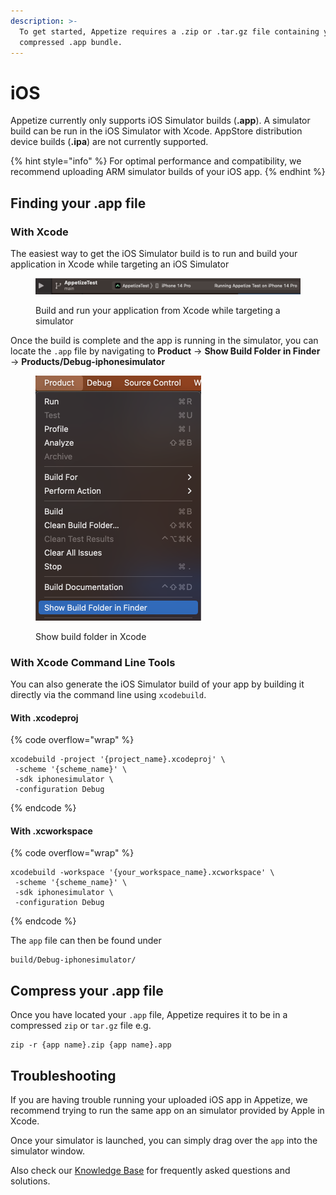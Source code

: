 ```yaml
---
description: >-
  To get started, Appetize requires a .zip or .tar.gz file containing your
  compressed .app bundle.
---
```


# iOS

Appetize currently only supports iOS Simulator builds (**.app**). A simulator build can be run in the iOS Simulator with Xcode. AppStore distribution device builds (**.ipa**) are not currently supported.

{% hint style="info" %}
For optimal performance and compatibility, we recommend uploading ARM simulator builds of your iOS app.&#x20;
{% endhint %}

## Finding your .app file

### With Xcode

The easiest way to get the iOS Simulator build is to run and build your application in Xcode while targeting an iOS Simulator

<figure><img src="../../../.gitbook/assets/Screenshot 2023-04-28 at 15.42.41.png" alt=""><figcaption><p>Build and run your application from Xcode while targeting a simulator</p></figcaption></figure>

Once the build is complete and the app is running in the simulator, you can locate the `.app` file by navigating to **Product** -> **Show Build Folder in Finder** -> **Products/Debug-iphonesimulator**

<figure><img src="../../../.gitbook/assets/Screenshot 2023-04-28 at 15.45.53.png" alt="" width="265"><figcaption><p>Show build folder in Xcode</p></figcaption></figure>

### With Xcode Command Line Tools

You can also generate the iOS Simulator build of your app by building it directly via the command line using `xcodebuild`.

#### With .xcodeproj

{% code overflow="wrap" %}
```
xcodebuild -project '{project_name}.xcodeproj' \
 -scheme '{scheme_name}' \
 -sdk iphonesimulator \
 -configuration Debug
```
{% endcode %}

#### With .xcworkspace

{% code overflow="wrap" %}
```
xcodebuild -workspace '{your_workspace_name}.xcworkspace' \
 -scheme '{scheme_name}' \ 
 -sdk iphonesimulator \
 -configuration Debug
```
{% endcode %}

The `app` file can then be found under

```
build/Debug-iphonesimulator/
```

## Compress your .app file

Once you have located your `.app` file, Appetize requires it to be in a compressed `zip` or `tar.gz` file e.g.

```
zip -r {app name}.zip {app name}.app
```

## Troubleshooting

If you are having trouble running your uploaded iOS app in Appetize, we recommend trying to run the same app on an simulator provided by Apple in Xcode.

Once your simulator is launched, you can simply drag over the `app` into the simulator window.

Also check our [Knowledge Base](https://support.appetize.io/) for frequently asked questions and solutions.
